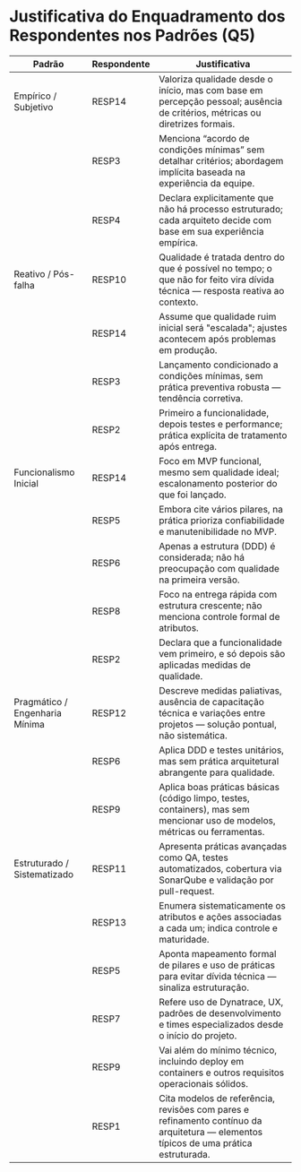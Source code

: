 # Justificativa do Enquadramento dos Respondentes nos Padrões (Q5)

| Padrão                          | Respondente | Justificativa                                                                                                                      |
|---------------------------------|-------------|-------------------------------------------------------------------------------------------------------------------------------------|
| Empírico / Subjetivo            | RESP14      | Valoriza qualidade desde o início, mas com base em percepção pessoal; ausência de critérios, métricas ou diretrizes formais.      |
|                                 | RESP3       | Menciona “acordo de condições mínimas” sem detalhar critérios; abordagem implícita baseada na experiência da equipe.               |
|                                 | RESP4       | Declara explicitamente que não há processo estruturado; cada arquiteto decide com base em sua experiência empírica.               |
| Reativo / Pós-falha             | RESP10      | Qualidade é tratada dentro do que é possível no tempo; o que não for feito vira dívida técnica — resposta reativa ao contexto.     |
|                                 | RESP14      | Assume que qualidade ruim inicial será "escalada"; ajustes acontecem após problemas em produção.                                   |
|                                 | RESP3       | Lançamento condicionado a condições mínimas, sem prática preventiva robusta — tendência corretiva.                                 |
|                                 | RESP2       | Primeiro a funcionalidade, depois testes e performance; prática explícita de tratamento após entrega.                             |
| Funcionalismo Inicial           | RESP14      | Foco em MVP funcional, mesmo sem qualidade ideal; escalonamento posterior do que foi lançado.                                      |
|                                 | RESP5       | Embora cite vários pilares, na prática prioriza confiabilidade e manutenibilidade no MVP.                                          |
|                                 | RESP6       | Apenas a estrutura (DDD) é considerada; não há preocupação com qualidade na primeira versão.                                       |
|                                 | RESP8       | Foco na entrega rápida com estrutura crescente; não menciona controle formal de atributos.                                         |
|                                 | RESP2       | Declara que a funcionalidade vem primeiro, e só depois são aplicadas medidas de qualidade.                                         |
| Pragmático / Engenharia Mínima  | RESP12      | Descreve medidas paliativas, ausência de capacitação técnica e variações entre projetos — solução pontual, não sistemática.       |
|                                 | RESP6       | Aplica DDD e testes unitários, mas sem prática arquitetural abrangente para qualidade.                                             |
|                                 | RESP9       | Aplica boas práticas básicas (código limpo, testes, containers), mas sem mencionar uso de modelos, métricas ou ferramentas.       |
| Estruturado / Sistematizado     | RESP11      | Apresenta práticas avançadas como QA, testes automatizados, cobertura via SonarQube e validação por pull-request.                 |
|                                 | RESP13      | Enumera sistematicamente os atributos e ações associadas a cada um; indica controle e maturidade.                                 |
|                                 | RESP5       | Aponta mapeamento formal de pilares e uso de práticas para evitar dívida técnica — sinaliza estruturação.                         |
|                                 | RESP7       | Refere uso de Dynatrace, UX, padrões de desenvolvimento e times especializados desde o início do projeto.                         |
|                                 | RESP9       | Vai além do mínimo técnico, incluindo deploy em containers e outros requisitos operacionais sólidos.                              |
|                                 | RESP1       | Cita modelos de referência, revisões com pares e refinamento contínuo da arquitetura — elementos típicos de uma prática estruturada.|
